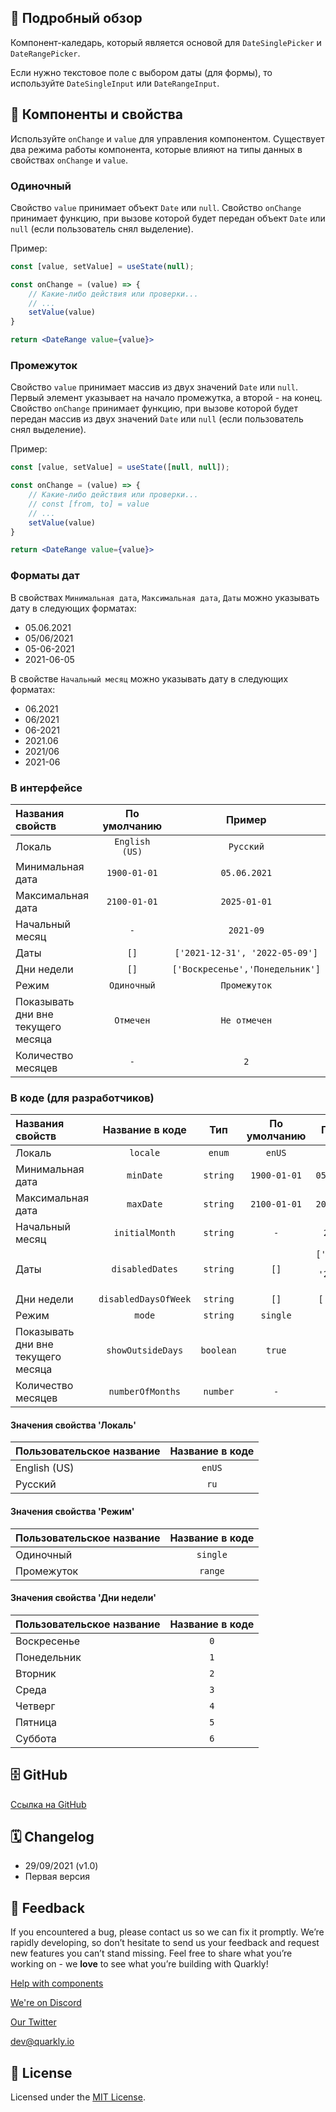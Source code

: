 ## 📖 Подробный обзор

Компонент-каледарь, который является основой для `DateSinglePicker` и `DateRangePicker`.

Если нужно текстовое поле с выбором даты (для формы), то используйте `DateSingleInput` или `DateRangeInput`.

## 🧩 Компоненты и свойства

Используйте `onChange` и `value` для управления компонентом.
Существует два режима работы компонента, которые влияют на типы данных в свойствах `onChange` и `value`.
### Одиночный

Свойство `value` принимает объект `Date` или `null`.
Свойство `onChange` принимает функцию, при вызове которой будет передан объект `Date` или `null` (если пользователь снял выделение).

Пример:
```jsx
const [value, setValue] = useState(null);

const onChange = (value) => {
    // Какие-либо действия или проверки...
    // ...
    setValue(value)
}

return <DateRange value={value}>
```

### Промежуток

Свойство `value` принимает массив из двух значений `Date` или `null`. Первый элемент указывает на начало промежутка, а второй - на конец.
Свойство `onChange` принимает функцию, при вызове которой будет передан массив из двух значений `Date` или `null` (если пользователь снял выделение).

Пример:
```jsx
const [value, setValue] = useState([null, null]);

const onChange = (value) => {
    // Какие-либо действия или проверки...
    // const [from, to] = value
    // ...
    setValue(value)
}

return <DateRange value={value}>
```

### Форматы дат

В свойствах `Минимальная дата`, `Максимальная дата`, `Даты` можно указывать дату в следующих форматах:

-   05.06.2021
-   05/06/2021
-   05-06-2021
-   2021-06-05

В свойстве `Начальный месяц` можно указывать дату в следующих форматах:

-   06.2021
-   06/2021
-   06-2021
-   2021.06
-   2021/06
-   2021-06

### В интерфейсе

| Названия свойств                   |  По умолчанию  |             Пример              |
| :--------------------------------- | :------------: | :-----------------------------: |
| Локаль                             | `English (US)` |            `Русский`            |
| Минимальная дата                   |  `1900-01-01`  |          `05.06.2021`           |
| Максимальная дата                  |  `2100-01-01`  |          `2025-01-01`           |
| Начальный месяц                    |      `-`       |            `2021-09`            |
| Даты                               |      `[]`      | `['2021-12-31', '2022-05-09']`  |
| Дни недели                         |      `[]`      | `['Воскресенье','Понедельник']` |
| Режим                              |  `Одиночный`   |          `Промежуток`           |
| Показывать дни вне текущего месяца |   `Отмечен`    |          `Не отмечен`           |
| Количество месяцев                 |      `-`       |               `2`               |

### В коде (для разработчиков)

| Названия свойств                   |   Название в коде    |    Тип    | По умолчанию |             Пример             |
| :--------------------------------- | :------------------: | :-------: | :----------: | :----------------------------: |
| Локаль                             |       `locale`       |  `enum`   |    `enUS`    |              `ru`              |
| Минимальная дата                   |      `minDate`       | `string`  | `1900-01-01` |          `05.06.2021`          |
| Максимальная дата                  |      `maxDate`       | `string`  | `2100-01-01` |          `2025-01-01`          |
| Начальный месяц                    |    `initialMonth`    | `string`  |     `-`      |           `2021-09`            |
| Даты                               |   `disabledDates`    | `string`  |     `[]`     | `['2021-12-31', '2022-05-09']` |
| Дни недели                         | `disabledDaysOfWeek` | `string`  |     `[]`     |          `['0','6']`           |
| Режим                              |        `mode`        | `string`  |   `single`   |            `range`             |
| Показывать дни вне текущего месяца |  `showOutsideDays`   | `boolean` |    `true`    |            `false`             |
| Количество месяцев                 |   `numberOfMonths`   | `number`  |     `-`      |              `2`               |

#### Значения свойства 'Локаль'

| Пользовательское название | Название в коде |
| :------------------------ | :-------------: |
| English (US)              |     `enUS`      |
| Русский                   |      `ru`       |

#### Значения свойства 'Режим'

| Пользовательское название | Название в коде |
| :------------------------ | :-------------: |
| Одиночный                 |    `single`     |
| Промежуток                |     `range`     |

#### Значения свойства 'Дни недели'

| Пользовательское название | Название в коде |
| :------------------------ | :-------------: |
| Воскресенье               |       `0`       |
| Понедельник               |       `1`       |
| Вторник                   |       `2`       |
| Среда                     |       `3`       |
| Четверг                   |       `4`       |
| Пятница                   |       `5`       |
| Суббота                   |       `6`       |

## 🗄 GitHub

[Ссылка на GitHub](https://github.com/quarkly/community-kit/tree/master/src/DatePicker)

## 🗓 Changelog

-   29/09/2021 (v1.0)
-   Первая версия

## 📮 Feedback

If you encountered a bug, please contact us so we can fix it promptly. We’re rapidly developing, so don’t hesitate to send us your feedback and request new features you can’t stand missing. Feel free to share what you’re working on - we **love** to see what you’re building with Quarkly!

[Help with components](https://community.quarkly.io/c/requests/11)

[We're on Discord](https://discord.gg/f9KhSMGX)

[Our Twitter](https://twitter.com/quarklyapp)

[dev@quarkly.io](mailto:dev@quarkly.io)

## 📝 License

Licensed under the [MIT License](https://raw.githubusercontent.com/quarkly/community-kit/master/LICENSE).
